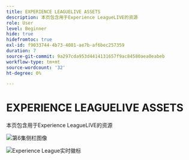 ```yaml
---
title: EXPERIENCE LEAGUELIVE ASSETS
description: 本页包含用于Experience LeagueLIVE的资源
role: User
level: Beginner
hide: true
hidefromtoc: true
exl-id: f9033744-4b73-4081-ae7b-af6bec257359
duration: 7
source-git-commit: 9a297cda953d4414131657f9ac84580aea0eabeb
workflow-type: tm+mt
source-wordcount: '32'
ht-degree: 0%

---
```


# EXPERIENCE LEAGUELIVE ASSETS

本页包含用于Experience LeagueLIVE的资源

![第6集侧栏图像](assets/exl-live-ep6-sidebar.jpg)

![Experience League实时徽标](assets/exl-live-logo.png)
